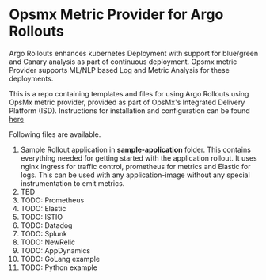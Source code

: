 # Opsmx Metric Provider for Argo Rollouts
Argo Rollouts enhances kubernetes Deployment with support for blue/green and Canary analysis as part of continuous deployment. Opsmx metric Provider supports ML/NLP based Log and Metric Analysis for these deployments.

This is a repo containing templates and files for using Argo Rollouts using OpsMx metric provider, provided as part of OpsMx's Integrated Delivery Platform (ISD). Instructions for installation and configuration can be found [here](https://docs.google.com/document/d/1ZAd1YuyyvAMz7MtoytEP7IL0L4zy6iEgyVKcqHX4cQ0/edit?usp=sharing)

Following files are available.
1. Sample Rollout application in **sample-application** folder. This contains everything needed for getting started with the application rollout. It uses nginx ingress for traffic control, prometheus for metrics and Elastic for logs. This can be used with any application-image without any special instrumentation to emit metrics.
2. TBD
3. TODO: Prometheus
4. TODO: Elastic
5. TODO: ISTIO
6. TODO: Datadog
7. TODO: Splunk
8. TODO: NewRelic
9. TODO: AppDynamics
10. TODO: GoLang example
11. TODO: Python example
